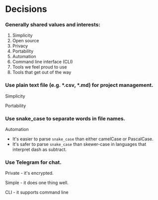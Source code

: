 # Decisions

### Generally shared values and interests:

1. Simplicity
1. Open source
1. Privacy
1. Portability
1. Automation
1. Command line interface (CLI)
1. Tools we feel proud to use
1. Tools that get out of the way

### Use plain text file (e.g. *.csv, *.md) for project management.

Simplicity

Portability

### Use snake_case to separate words in file names.

Automation
* It's easier to parse `snake_case` than either camelCase or PascalCase.
* It's safer to parse `snake_case` than skewer-case in languages that interpret dash as subtract.

### Use Telegram for chat.

Private - it's encrypted.

Simple - it does one thing well.

CLI - it supports command line
